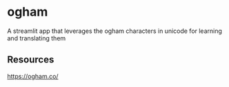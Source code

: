 # ogham
A streamlit app that leverages the ogham characters in unicode for learning and translating them

## Resources
https://ogham.co/
